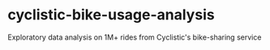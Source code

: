 # cyclistic-bike-usage-analysis
Exploratory data analysis on 1M+ rides from Cyclistic's bike-sharing service
